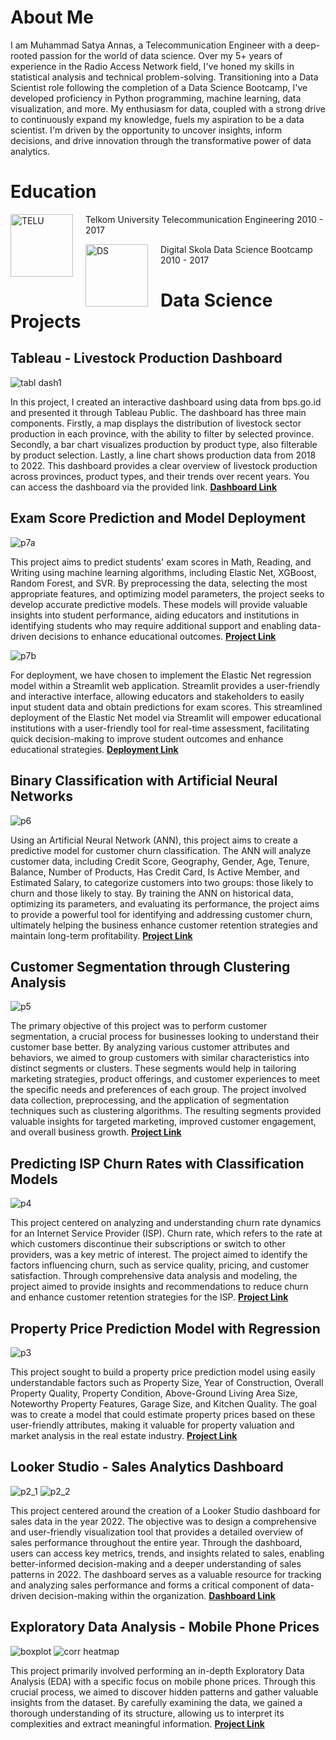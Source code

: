 # **About Me**
I am Muhammad Satya Annas, a Telecommunication Engineer with a deep-rooted passion for the world of data science. Over my 5+ years of experience in the Radio Access Network field, I've honed my skills in statistical analysis and technical problem-solving. Transitioning into a Data Scientist role following the completion of a Data Science Bootcamp, I've developed proficiency in Python programming, machine learning, data visualization, and more. My enthusiasm for data, coupled with a strong drive to continuously expand my knowledge, fuels my aspiration to be a data scientist. I'm driven by the opportunity to uncover insights, inform decisions, and drive innovation through the transformative power of data analytics.

# **Education**

<div style="float:left; padding-right: 20px;">
    <img src="assets/logo/untel.png" alt="TELU" height="100">
</div>

Telkom University
Telecommunication Engineering
2010 - 2017

<div style="float:left; padding-right: 20px;">
    <img src="assets/logo/digitalskola.png" alt="DS" height="100">
</div>

Digital Skola
Data Science Bootcamp
2010 - 2017

# **Data Science Projects**
## Tableau - Livestock Production Dashboard

![tabl dash1](assets/img/tabl_dash1.png)

In this project, I created an interactive dashboard using data from bps.go.id and presented it through Tableau Public. The dashboard has three main components. Firstly, a map displays the distribution of livestock sector production in each province, with the ability to filter by selected province. Secondly, a bar chart visualizes production by product type, also filterable by product selection. Lastly, a line chart shows production data from 2018 to 2022. This dashboard provides a clear overview of livestock production across provinces, product types, and their trends over recent years. You can access the dashboard via the provided link. [**Dashboard Link**](https://public.tableau.com/shared/Z775W6Z7C?:display_count=n&:origin=viz_share_link)

## Exam Score Prediction and Model Deployment

![p7a](assets/img/p7a.png)

This project aims to predict students' exam scores in Math, Reading, and Writing using machine learning algorithms, including Elastic Net, XGBoost, Random Forest, and SVR. By preprocessing the data, selecting the most appropriate features, and optimizing model parameters, the project seeks to develop accurate predictive models. These models will provide valuable insights into student performance, aiding educators and institutions in identifying students who may require additional support and enabling data-driven decisions to enhance educational outcomes. [**Project Link**](https://github.com/ASatya-J107/Data_Science_Project_7_Exam_Score_Prediction_Model_Deployment/blob/main/Data_Science_Project_7_Exam_Score_Prediction_Model_Deployment.ipynb)

![p7b](assets/img/p7b.png)

For deployment, we have chosen to implement the Elastic Net regression model within a Streamlit web application. Streamlit provides a user-friendly and interactive interface, allowing educators and stakeholders to easily input student data and obtain predictions for exam scores. This streamlined deployment of the Elastic Net model via Streamlit will empower educational institutions with a user-friendly tool for real-time assessment, facilitating quick decision-making to improve student outcomes and enhance educational strategies. [**Deployment Link**](https://exam-score-prediction.streamlit.app/)

## Binary Classification with Artificial Neural Networks

![p6](assets/img/p6.png)

Using an Artificial Neural Network (ANN), this project aims to create a predictive model for customer churn classification. The ANN will analyze customer data, including Credit Score, Geography, Gender, Age, Tenure, Balance, Number of Products, Has Credit Card, Is Active Member, and Estimated Salary, to categorize customers into two groups: those likely to churn and those likely to stay. By training the ANN on historical data, optimizing its parameters, and evaluating its performance, the project aims to provide a powerful tool for identifying and addressing customer churn, ultimately helping the business enhance customer retention strategies and maintain long-term profitability. [**Project Link**](https://github.com/ASatya-J107/Data_Science_Project_6_Artificial_Neural_Network/blob/main/Data_Science_Project_6_Artificial_Neural_Network.ipynb)

## Customer Segmentation through Clustering Analysis

![p5](assets/img/p5.jpg)

The primary objective of this project was to perform customer segmentation, a crucial process for businesses looking to understand their customer base better. By analyzing various customer attributes and behaviors, we aimed to group customers with similar characteristics into distinct segments or clusters. These segments would help in tailoring marketing strategies, product offerings, and customer experiences to meet the specific needs and preferences of each group. The project involved data collection, preprocessing, and the application of segmentation techniques such as clustering algorithms. The resulting segments provided valuable insights for targeted marketing, improved customer engagement, and overall business growth. [**Project Link**](https://github.com/ASatya-J107/Data_Science_Project_5_Clustering/blob/main/Data_Science_Project_5_Clustering.ipynb)

## Predicting ISP Churn Rates with Classification Models

![p4](assets/img/p4_1.png)

This project centered on analyzing and understanding churn rate dynamics for an Internet Service Provider (ISP). Churn rate, which refers to the rate at which customers discontinue their subscriptions or switch to other providers, was a key metric of interest. The project aimed to identify the factors influencing churn, such as service quality, pricing, and customer satisfaction. Through comprehensive data analysis and modeling, the project aimed to provide insights and recommendations to reduce churn and enhance customer retention strategies for the ISP. [**Project Link**](https://github.com/ASatya-J107/Data_Science_Project_4_Classification/blob/main/Data_Science_Project_4_Classification.ipynb)

## Property Price Prediction Model with Regression

![p3](assets/img/p3_1.png)

This project sought to build a property price prediction model using easily understandable factors such as Property Size, Year of Construction, Overall Property Quality, Property Condition, Above-Ground Living Area Size, Noteworthy Property Features, Garage Size, and Kitchen Quality. The goal was to create a model that could estimate property prices based on these user-friendly attributes, making it valuable for property valuation and market analysis in the real estate industry. [**Project Link**](https://github.com/ASatya-J107/Data_Science_Project_3_Regression/blob/main/Data_Science_Project_3_Regression.ipynb)

## Looker Studio - Sales Analytics Dashboard

![p2_1](assets/img/p2_1.jpg)
![p2_2](assets/img/p2_2.jpg)

This project centered around the creation of a Looker Studio dashboard for sales data in the year 2022. The objective was to design a comprehensive and user-friendly visualization tool that provides a detailed overview of sales performance throughout the entire year. Through the dashboard, users can access key metrics, trends, and insights related to sales, enabling better-informed decision-making and a deeper understanding of sales patterns in 2022. The dashboard serves as a valuable resource for tracking and analyzing sales performance and forms a critical component of data-driven decision-making within the organization. [**Dashboard Link**](https://lookerstudio.google.com/embed/reporting/1119535a-bef2-4b2a-a47b-6cf5ae997edf/page/4HwXD)

## Exploratory Data Analysis - Mobile Phone Prices

![boxplot](assets/img/p1_2.png)
![corr heatmap](assets/img/p1_3.png)

This project primarily involved performing an in-depth Exploratory Data Analysis (EDA) with a specific focus on mobile phone prices. Through this crucial process, we aimed to discover hidden patterns and gather valuable insights from the dataset. By carefully examining the data, we gained a thorough understanding of its structure, allowing us to interpret its complexities and extract meaningful information. [**Project Link**](https://github.com/ASatya-J107/Data_Science_Project_1_Exploratory_Data_Analysis/blob/main/Data_Science_Project_1_Exploratory_Data_Analysis.ipynb)
